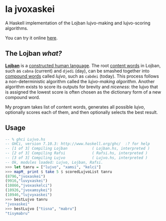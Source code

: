 # la jvoxaskei
A Haskell implementation of the Lojban lujvo-making and lujvo-scoring algorithms.

You can try it online [here](http://lynn.github.io/lujvo).

## The Lojban *what?*
[**Lojban**](http://lojbo.org/) is a [constructed human language](https://en.wikipedia.org/wiki/Constructed_language). The root [content words](https://en.wikipedia.org/wiki/Content_word) in Lojban, such as `cabna` (current) and `djedi` (day), can be smashed together into [compound words](https://en.wikipedia.org/wiki/Compound_(linguistics)) called *lujvo*, such as `cabdei` (today). This process follows a non-deterministic algorithm called the *lujvo-making algorithm*. Another algorithm exists to score its outputs for brevity and *niceness*: the lujvo that is assigned the lowest score is often chosen as the dictionary form of a new compound word.

My program takes list of content words, generates all possible *lujvo*, optionally scores each of them, and then optionally selects the best result.

## Usage

```haskell
-- % ghci Lujvo.hs
-- GHCi, version 7.10.3: http://www.haskell.org/ghc/  :? for help
-- [1 of 3] Compiling Lojban           ( Lojban.hs, interpreted )
-- [2 of 3] Compiling Rafsi            ( Rafsi.hs, interpreted )
-- [3 of 3] Compiling Lujvo            ( Lujvo.hs, interpreted )
-- Ok, modules loaded: Lujvo, Lojban, Rafsi.
>>> let tanru = ["lujvo", "xamsi", "kelci"]
>>> mapM_ print $ take 5 $ scoredLujvoList tanru
(8796,"jvoxaskei")
(9916,"luvyxaskei")
(10866,"jvoxaskelci")
(10926,"jvoxamsykei")
(10946,"lujvyxaskei")
>>> bestLujvo tanru
"jvoxaskei"
>>> bestLujvo ["tisna", "mabru"]
"tisymabru"
```
